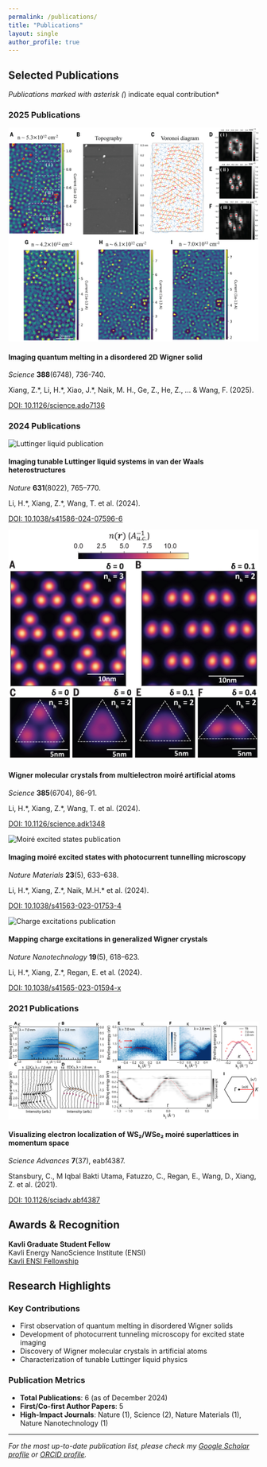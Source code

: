 ```yaml
---
permalink: /publications/
title: "Publications"
layout: single
author_profile: true
---
```


## Selected Publications

*Publications marked with asterisk (*) indicate equal contribution*

### 2025 Publications

<div class="publication-item">
  <div class="publication-image">
    <img src="/assets/images/publications/quantum-melting-placeholder.jpg" alt="Quantum melting publication" />
  </div>
  <div class="publication-content">
    <h4>Imaging quantum melting in a disordered 2D Wigner solid</h4>
    <p class="journal-info"><em>Science</em> <strong>388</strong>(6748), 736-740.</p>
    <p class="authors">Xiang, Z.*, Li, H.*, Xiao, J.*, Naik, M. H., Ge, Z., He, Z., ... & Wang, F. (2025).</p>
    <p class="doi-link"><a href="https://www.science.org/doi/full/10.1126/science.ado7136">DOI: 10.1126/science.ado7136</a></p>
  </div>
</div>

### 2024 Publications

<div class="publication-item">
  <div class="publication-image">
    <img src="/assets/images/publications/luttinger-liquid-placeholder.jpg" alt="Luttinger liquid publication" />
  </div>
  <div class="publication-content">
    <h4>Imaging tunable Luttinger liquid systems in van der Waals heterostructures</h4>
    <p class="journal-info"><em>Nature</em> <strong>631</strong>(8022), 765–770.</p>
    <p class="authors">Li, H.*, Xiang, Z.*, Wang, T. et al. (2024).</p>
    <p class="doi-link"><a href="https://www.nature.com/articles/s41586-024-07596-6">DOI: 10.1038/s41586-024-07596-6</a></p>
  </div>
</div>

<div class="publication-item">
  <div class="publication-image">
    <img src="/assets/images/publications/wigner-molecular-placeholder.jpg" alt="Wigner molecular crystals publication" />
  </div>
  <div class="publication-content">
    <h4>Wigner molecular crystals from multielectron moiré artificial atoms</h4>
    <p class="journal-info"><em>Science</em> <strong>385</strong>(6704), 86-91.</p>
    <p class="authors">Li, H.*, Xiang, Z.*, Wang, T. et al. (2024).</p>
    <p class="doi-link"><a href="https://www.science.org/doi/full/10.1126/science.adk1348">DOI: 10.1126/science.adk1348</a></p>
  </div>
</div>

<div class="publication-item">
  <div class="publication-image">
    <img src="/assets/images/publications/moire-excited-states-placeholder.jpg" alt="Moiré excited states publication" />
  </div>
  <div class="publication-content">
    <h4>Imaging moiré excited states with photocurrent tunnelling microscopy</h4>
    <p class="journal-info"><em>Nature Materials</em> <strong>23</strong>(5), 633–638.</p>
    <p class="authors">Li, H.*, Xiang, Z.*, Naik, M.H.* et al. (2024).</p>
    <p class="doi-link"><a href="https://www.nature.com/articles/s41563-023-01753-4">DOI: 10.1038/s41563-023-01753-4</a></p>
  </div>
</div>

<div class="publication-item">
  <div class="publication-image">
    <img src="/assets/images/publications/charge-excitations-placeholder.jpg" alt="Charge excitations publication" />
  </div>
  <div class="publication-content">
    <h4>Mapping charge excitations in generalized Wigner crystals</h4>
    <p class="journal-info"><em>Nature Nanotechnology</em> <strong>19</strong>(5), 618–623.</p>
    <p class="authors">Li, H.*, Xiang, Z.*, Regan, E. et al. (2024).</p>
    <p class="doi-link"><a href="https://www.nature.com/articles/s41565-023-01594-x">DOI: 10.1038/s41565-023-01594-x</a></p>
  </div>
</div>

### 2021 Publications

<div class="publication-item">
  <div class="publication-image">
    <img src="/assets/images/publications/electron-localization-placeholder.jpg" alt="Electron localization publication" />
  </div>
  <div class="publication-content">
    <h4>Visualizing electron localization of WS₂/WSe₂ moiré superlattices in momentum space</h4>
    <p class="journal-info"><em>Science Advances</em> <strong>7</strong>(37), eabf4387.</p>
    <p class="authors">Stansbury, C., M Iqbal Bakti Utama, Fatuzzo, C., Regan, E., Wang, D., Xiang, Z. et al. (2021).</p>
    <p class="doi-link"><a href="https://www.science.org/doi/full/10.1126/sciadv.abf4387">DOI: 10.1126/sciadv.abf4387</a></p>
  </div>
</div>

## Awards & Recognition

**Kavli Graduate Student Fellow**  
Kavli Energy NanoScience Institute (ENSI)  
[Kavli ENSI Fellowship](https://kavli.berkeley.edu/ziyu-xiang)

## Research Highlights

### Key Contributions

- First observation of quantum melting in disordered Wigner solids
- Development of photocurrent tunneling microscopy for excited state imaging
- Discovery of Wigner molecular crystals in artificial atoms
- Characterization of tunable Luttinger liquid physics

### Publication Metrics

- **Total Publications**: 6 (as of December 2024)
- **First/Co-first Author Papers**: 5
- **High-Impact Journals**: Nature (1), Science (2), Nature Materials (1), Nature Nanotechnology (1)

---

*For the most up-to-date publication list, please check my [Google Scholar profile](https://scholar.google.com/citations?user=-bXvJDMAAAAJ&hl=en) or [ORCID profile](https://orcid.org/0000-0002-3954-7631).*
